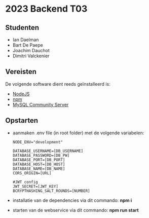 # 2023 Backend T03

## Studenten

- Ian Daelman
- Bart De Paepe
- Joachim Dauchot
- Dimitri Valckenier

## Vereisten

De volgende software dient reeds geïnstalleerd is:

- [NodeJS](https://nodejs.org)
- [npm](https://www.npmjs.com/)
- [MySQL Community Server](https://dev.mysql.com/downloads/mysql/)

## Opstarten

- aanmaken .env file (in root folder) met de volgende variabelen: <br />

      NODE_ENV="development"

      DATABASE_USERNAME=[DB_USERNAME]
      DATABASE_PASSWORD=[DB_PW]
      DATABASE_PORT=[DB_PORT]
      DATABASE_HOST=[DB_HOST]
      DATABASE_NAME=[DB_NAME]
      CORS_ORIGIN=[URL]

      #JWT config
      JWT_SECRET=[JWT_KEY]
      BCRYPTHASHING_SALT_ROUNDS=[NUMBER]

- installatie van de dependencies via dit commando: **npm i** <br />
- starten van de webservice via dit commando: **npm run start** <br />

